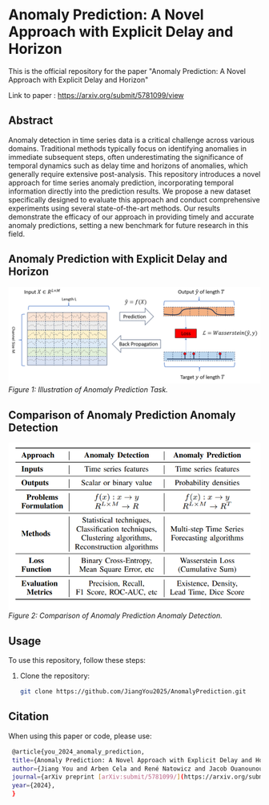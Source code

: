 # Anomaly Prediction: A Novel Approach with Explicit Delay and Horizon
This is the official repository for the paper "Anomaly Prediction: A Novel Approach with Explicit Delay and Horizon" 

Link to paper : https://arxiv.org/submit/5781099/view

## Abstract
Anomaly detection in time series data is a critical challenge across various domains. Traditional methods typically focus on identifying anomalies in immediate subsequent steps, often underestimating the significance of temporal dynamics such as delay time and horizons of anomalies, which generally require extensive post-analysis. This repository introduces a novel approach for time series anomaly prediction, incorporating temporal information directly into the prediction results. We propose a new dataset specifically designed to evaluate this approach and conduct comprehensive experiments using several state-of-the-art methods. Our results demonstrate the efficacy of our approach in providing timely and accurate anomaly predictions, setting a new benchmark for future research in this field.

## Anomaly Prediction with Explicit Delay and Horizon 
![Anomaly Prediction](./src/figure/anomaly_prediction.png)
*Figure 1: Illustration of Anomaly Prediction Task.*

## Comparison of Anomaly Prediction Anomaly Detection
![Comparison](./src/figure/comparison_ad_ap.png)
*Figure 2: Comparison of Anomaly Prediction Anomaly Detection.*

## Usage
To use this repository, follow these steps:

1. Clone the repository:
   ```bash
   git clone https://github.com/JiangYou2025/AnomalyPrediction.git


## Citation
When using this paper or code, please use:
   ```bash
    @article{you_2024_anomaly_prediction,
    title={Anomaly Prediction: A Novel Approach with Explicit Delay and Horizon},
    author={Jiang You and Arben Cela and René Natowicz and Jacob Ouanounou and Patrick Siarry},
    journal={arXiv preprint [arXiv:submit/5781099/](https://arxiv.org/submit/5781099/view)},
    year={2024},
    }
